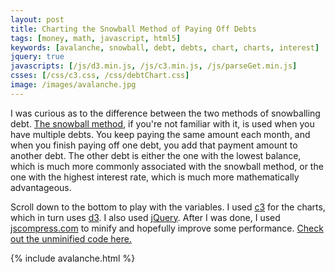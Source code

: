 ```yaml
---
layout: post
title: Charting the Snowball Method of Paying Off Debts
tags: [money, math, javascript, html5]
keywords: [avalanche, snowball, debt, debts, chart, charts, interest]
jquery: true
javascripts: [/js/d3.min.js, /js/c3.min.js, /js/parseGet.min.js]
csses: [/css/c3.css, /css/debtChart.css]
image: /images/avalanche.jpg
---
```


I was curious as to the difference between the two methods of snowballing debt. [The snowball method](https://en.wikipedia.org/wiki/Debt-snowball_method), if you're not familiar with it, is used when you have multiple debts. You keep paying the same amount each month, and when you finish paying off one debt, you add that payment amount to another debt. The other debt is either the one with the lowest balance, which is much more commonly associated with the snowball method, or the one with the highest interest rate, which is much more mathematically advantageous.

Scroll down to the bottom to play with the variables. I used [c3](http://c3js.org/) for the charts, which in turn uses [d3](https://d3js.org/). I also used [jQuery](https://jquery.com/). After I was done, I used [jscompress.com](https://jscompress.com/) to minify and hopefully improve some performance. [Check out the unminified code here.](https://github.com/hendrixjoseph/hendrixjoseph.github.io/blob/master/_includes/avalanche.html)

{% include avalanche.html %}
